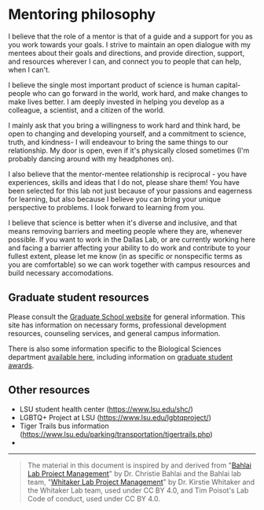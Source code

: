 # Mentoring philosophy

I believe that the role of a mentor is that of a guide and a support for you as you work towards your goals. I strive to maintain an open dialogue with my mentees about their goals and directions, and provide direction, support, and resources wherever I can, and connect you to people that can help, when I can't. 


I believe the single most important product of science is human capital- people who can go forward in the world, work hard, and make changes to make lives better. I am deeply invested in helping you develop as a colleague, a scientist, and a citizen of the world. 



I mainly ask that you bring a willingness to work hard and think hard, be open to changing and developing yourself, and a commitment to science, truth, and kindness- I will endeavour to bring the same things to our relationship. My door is open, even if it's physically closed sometimes (I'm probably dancing around with my headphones on).



I also believe that the mentor-mentee relationship is reciprocal - you have experiences, skills and ideas that I do not, please share them! You have been selected for this lab not just because of your passions and eagerness for learning, but also because I believe you can bring your unique perspective to problems. I look forward to learning from you.



I believe that science is better when it's diverse and inclusive, and that means removing barriers and meeting people where they are, whenever possible. If you want to work in the Dallas Lab, or are currently working here and facing a barrier affecting your ability to do work and contribute to your fullest extent, please let me know (in as specific or nonspecific terms as you are comfortable) so we can work together with campus resources and build necessary accomodations.







## Graduate student resources 

Please consult the [Graduate School website](https://www.lsu.edu/graduateschool/current-students/student-resources.php) for general information. This site has information on necessary forms, professional development resources, counseling services, and general campus information. 



There is also some information specific to the Biological Sciences department [available here](https://www.lsu.edu/science/biosci/graduateprogram/graduatestudies.php), including information on [graduate student awards](https://www.lsu.edu/science/biosci/graduateprogram/awards.php).





## Other resources

+ LSU student health center (https://www.lsu.edu/shc/)
+ LGBTQ+ Project at LSU (https://www.lsu.edu/lgbtqproject/)
+ Tiger Trails bus information (https://www.lsu.edu/parking/transportation/tigertrails.php)
+ 





---

> The material in this document is inspired by and derived from "[Bahlai Lab Project Management](https://github.com/BahlaiLab/Policies/blob/master/Code_of_conduct.md)" by Dr. Christie Bahlai and the Bahlai lab team, "[Whitaker Lab Project Management](https://github.com/WhitakerLab/WhitakerLabProjectManagement)" by Dr. Kirstie Whitaker and the Whitaker Lab team, used under CC BY 4.0, and Tim Poisot's Lab Code of conduct, used under CC BY 4.0.


